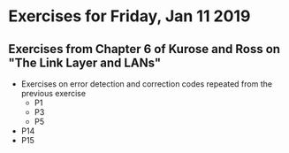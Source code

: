 # Exercises for Friday, Jan 11 2019

## Exercises from Chapter 6 of Kurose and Ross on "The Link Layer and LANs"
* Exercises on error detection and correction codes repeated from the previous exercise
  * P1
  * P3
  * P5
* P14
* P15
